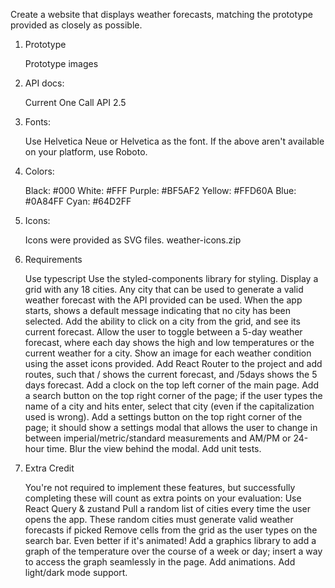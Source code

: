 Create a website that displays weather forecasts, matching the prototype provided as closely as possible.

1. Prototype

   Prototype images

2. API docs:

   Current
   One Call API 2.5

3. Fonts:

   Use Helvetica Neue or Helvetica as the font.
   If the above aren't available on your platform, use Roboto.

4. Colors:

   Black: #000
   White: #FFF
   Purple: #BF5AF2
   Yellow: #FFD60A
   Blue: #0A84FF
   Cyan: #64D2FF

5. Icons:

   Icons were provided as SVG files.
   weather-icons.zip

6. Requirements

   Use typescript
   Use the styled-components library for styling.
   Display a grid with any 18 cities.
   Any city that can be used to generate a valid weather forecast with the API provided can be used.
   When the app starts, shows a default message indicating that no city has been selected.
   Add the ability to click on a city from the grid, and see its current forecast.
   Allow the user to toggle between a 5-day weather forecast, where each day shows the high and low temperatures or the current weather for a city.
   Show an image for each weather condition using the asset icons provided.
   Add React Router to the project and add routes, such that / shows the current forecast, and /5days shows the 5 days forecast.
   Add a clock on the top left corner of the main page.
   Add a search button on the top right corner of the page; if the user types the name of a city and hits enter, select that city (even if the capitalization used is wrong).
   Add a settings button on the top right corner of the page; it should show a settings modal that allows the user to change in between imperial/metric/standard measurements and AM/PM or 24-hour time.
   Blur the view behind the modal.
   Add unit tests.

7. Extra Credit

   You're not required to implement these features, but successfully completing these will count as extra points on your evaluation:
   Use React Query & zustand
   Pull a random list of cities every time the user opens the app. These random cities must generate valid weather forecasts if picked
   Remove cells from the grid as the user types on the search bar. Even better if it's animated!
   Add a graphics library to add a graph of the temperature over the course of a week or day; insert a way to access the graph seamlessly in the page.
   Add animations.
   Add light/dark mode support.
